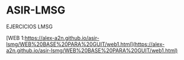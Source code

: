 # ASIR-LMSG 
EJERCICIOS LMSG

[WEB 1:https://alex-a2n.github.io/asir-lsmg/WEB%20BASE%20PARA%20GUIT/web1.html](https://alex-a2n.github.io/asir-lsmg/WEB%20BASE%20PARA%20GUIT/web1.html)

